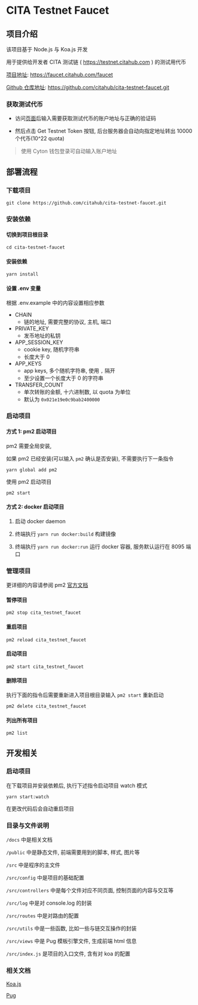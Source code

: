 # CITA Testnet Faucet

## 项目介绍

该项目基于 Node.js 与 Koa.js 开发

用于提供给开发者 CITA 测试链 ( https://testnet.citahub.com ) 的测试用代币

[项目地址](https://faucet.citahub.com/faucet): https://faucet.citahub.com/faucet

[Github 仓库地址](https://github.com/citahub/cita-testnet-faucet.git): https://github.com/citahub/cita-testnet-faucet.git

### 获取测试代币

- 访问[页面](https://faucet.citahub.com/faucet)后输入需要获取测试代币的账户地址与正确的验证码

- 然后点击 Get Testnet Token 按钮, 后台服务器会自动向指定地址转出 10000 个代币(10^22 quota)

> 使用 Cyton 钱包登录可自动输入账户地址

## 部署流程

### 下载项目

```shell
git clone https://github.com/citahub/cita-testnet-faucet.git
```

### 安装依赖

#### 切换到项目根目录

```shell
cd cita-testnet-faucet
```

#### 安装依赖

```shell
yarn install
```

#### 设置 .env 变量

根据 .env.example 中的内容设置相应参数

- CHAIN
  - 链的地址, 需要完整的协议, 主机, 端口
- PRIVATE_KEY
  - 发币地址的私钥
- APP_SESSION_KEY
  - cookie key, 随机字符串
  - 长度大于 0
- APP_KEYS
  - app keys, 多个随机字符串, 使用 `,` 隔开
  - 至少设置一个长度大于 0 的字符串
- TRANSFER_COUNT
  - 单次转账的金额, 十六进制数, 以 quota 为单位
  - 默认为 `0x021e19e0c9bab2400000`

### 启动项目

#### 方式 1: pm2 启动项目

pm2 需要全局安装,

如果 pm2 已经安装(可以输入 `pm2` 确认是否安装), 不需要执行下一条指令

```shell
yarn global add pm2
```

使用 pm2 启动项目

```shell
pm2 start
```

#### 方式 2: docker 启动项目

1. 启动 docker daemon

2. 终端执行 `yarn run docker:build` 构建镜像

3. 终端执行 `yarn run docker:run` 运行 docker 容器, 服务默认运行在 8095 端口

### 管理项目

更详细的内容请参阅 pm2 [官方文档](https://pm2.keymetrics.io/docs/usage/process-management/)

#### 暂停项目

```
pm2 stop cita_testnet_faucet
```

#### 重启项目

```shell
pm2 reload cita_testnet_faucet
```

#### 启动项目

```shell
pm2 start cita_testnet_faucet
```

#### 删除项目

执行下面的指令后需要重新进入项目根目录输入 `pm2 start` 重新启动

```shell
pm2 delete cita_testnet_faucet
```

#### 列出所有项目

```shell
pm2 list
```

## 开发相关

### 启动项目

在下载项目并安装依赖后, 执行下述指令启动项目 watch 模式

```shell
yarn start:watch
```

在更改代码后会自动重启项目

### 目录与文件说明

`/docs` 中是相关文档

`/public` 中是静态文件, 前端需要用到的脚本, 样式, 图片等

`/src` 中是程序的主文件

`/src/config` 中是项目的基础配置

`/src/controllers` 中是每个文件对应不同页面, 控制页面的内容与交互等

`/src/log` 中是对 console.log 的封装

`/src/routes` 中是对路由的配置

`/src/utils` 中是一些函数, 比如一些与链交互操作的封装

`/src/views` 中是 Pug 模板引擎文件, 生成前端 html 信息

`/src/index.js` 是项目的入口文件, 含有对 koa 的配置

### 相关文档

[Koa.js](https://koa.bootcss.com/)

[Pug](https://pugjs.org/api/getting-started.html)
